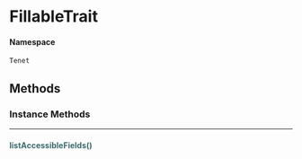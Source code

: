 # FillableTrait



#### Namespace

`Tenet`


## Methods

### Instance Methods
<hr />

#### <span style="color:#3e6a6e;">listAccessibleFields()</span>




